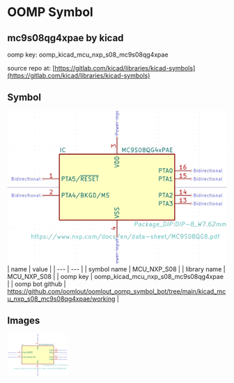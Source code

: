 # OOMP Symbol  
## mc9s08qg4xpae  by kicad  
  
oomp key: oomp_kicad_mcu_nxp_s08_mc9s08qg4xpae  
  
source repo at: [https://gitlab.com/kicad/libraries/kicad-symbols](https://gitlab.com/kicad/libraries/kicad-symbols)  
## Symbol  
  
[![working.png](working_600.png)](working.png)  
| name | value | 
| --- | --- | 
| symbol name | MCU_NXP_S08 | 
| library name | MCU_NXP_S08 | 
| oomp key | oomp_kicad_mcu_nxp_s08_mc9s08qg4xpae | 
| oomp bot github | https://github.com/oomlout/oomlout_oomp_symbol_bot/tree/main/kicad_mcu_nxp_s08_mc9s08qg4xpae/working | 
## Images  
  
[![working.png](working_140.png)](working.png)  
